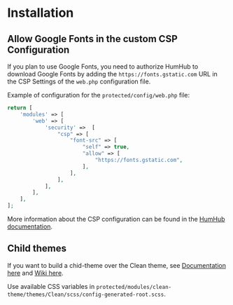 Installation
============

## Allow Google Fonts in the custom CSP Configuration 

If you plan to use Google Fonts, you need to authorize HumHub to download Google Fonts by adding the `https://fonts.gstatic.com` URL in the CSP Settings of the `web.php` configuration file.

Example of configuration for the `protected/config/web.php` file: 

```php
return [
    'modules' => [
        'web' => [
            'security' =>  [
                "csp" => [
                    "font-src" => [
                        "self" => true,
                        "allow" => [
                            "https://fonts.gstatic.com",
                        ],
                    ],
                ],
            ],
        ],
    ],
];
``` 

More information about the CSP configuration can be found in the [HumHub documentation](https://docs.humhub.org/docs/admin/security#strict-csp-settings).

## Child themes

If you want to build a chid-theme over the Clean theme, see [Documentation here](https://docs.humhub.org/docs/theme/overview) and [Wiki here](https://community.humhub.com/s/theming-appearance/wiki/52/Theme+creation).

Use available CSS variables in `protected/modules/clean-theme/themes/Clean/scss/config-generated-root.scss`.
